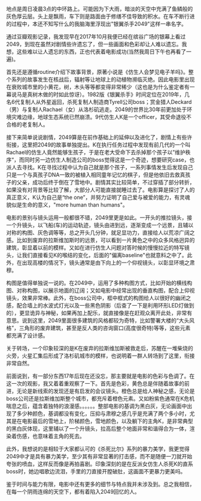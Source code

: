 
地点是周日凌晨3点的中环路上。可能因为下大雨，暗淡的天空中充满了鱼鳞般的灰色厚云层。头上是飘雨，车下则是路面由于修缮不佳导致的积水。在车不断行进的过程中，本还不知写什么的我脑海里浮现出"银翼杀手2049"这样一串名字。

通过豆瓣观影记录，我发现早在2017年10月我便已经在缤谷广场的银幕上看过2049，到现在虽然对剧情些许遗忘了，但一些画面和色彩却让人难以遗忘。我想，这些难以让人遗忘的东西，正也代表着电影成功(当然我周日下午也再看了一遍)。

首先还是遵循routine介绍下故事背景，原著小说是《仿生人会梦见电子羊吗》。整个系列的故事发生在核战后，辐射等让地球上的动植物濒临灭绝。因此电影里出现在衰败城市里的小黄花，树，木头等等都变得非常稀少（这也是为什么鉴定者有一幕说马是真树木做的时如此惊讶）。1982版《银翼杀手》时间定位在2019年，几名6代复制人从外星返回，杀死复制人制造商Tyrell公司boss；赏金猎人Deckard（男）与复制人Rachael（女）从洛杉矶逃走。2049的世界比30年前更加处于环境灾难边缘，地球生态系统已然崩溃。9代仿生人K是一个officer，其受命退役不合格的老复制人。

接下来简单说说剧情，2049算是在前作基础上的延伸以及进化了，剧情上有些许衔接，这里把2049的故事单独提出。K在执行任务过程中发现有前几代的一个叫Rachael的仿生人竟然能够生孩子，于是在老大受命下去杀掉那个孩子以”维护秩序“，而同时另一边仿生人制造公司的boss觉得这是一个奇迹，想要研究case，也派人去寻找。K在寻找过程中认为自己就是那个孩子，一系列事情发生后发现自己只是一个与真孩子DNA一致的被植入相同童年记忆的棋子，但是他依旧去救真孩子的父亲，成功后终于倒在了雪地中。剧情其实比较简单，不过穿插了部分转折，如果没有对背景等比较了解，大部分人可能直接就睡过去了。电影算是探讨了人的真正意义，K认为自己是“the one”，并努力证明了自己爱与被爱的能力，有灵魂貌似是生命的意义，"more human than humans"。

电影的景别与镜头运用一般都很不错，2049里更是如此。一开头的推拉镜头，接一个升镜头，以飞船(车)的运动轨迹，镜头由进到远，逐渐变成一个远景，且辅以对称的构图、灰色调等等，总之开头几分钟，就足显功力，直接给人以荒凉广阔之感。比如到废弃的拉斯维加斯时的远景，可以看到一片黄色之中的众多风格迥异的建筑，彰显着以前的模样。又如在进行仿生人问题对答时候的慢慢拉近的特写镜头，让我们直接看见K的喉结的变化，后面的"偏离baseline"也就意料之中了。此外，在出现高楼的情况下，镜头通常是由下向上的一个仰视镜头，以彰显环境之肃穆。

构图是值得单独说一说的。在2049中，运用了多种构图方式，比如开始的横线构图、对称构图，以展示地面的辽阔；又如电影中经常出现的垂直构图，配合上仰视镜头，效果非常棒。此外，在boss公司中，框中框式的构图给人以很好的幽闭之感，配合墙上的水波式灯光以及一些黑色阴影（后查了一下是利用环形LED灯做到的），更显诡异与神秘，如果再加上配乐，就直接像是在赶观众离开此处，非常有意思。说到这里，2049里面很多建筑的风格都较为奇特，比如警署大楼的“大头风格”，三角形的废弃建筑，甚至是反人类的咨询窗口(高度很奇特)等等，这些元素都充满了设计感。

关于转场，一个印象较深的是K在废弃的拉斯维加斯被救走后，苏醒在一堆柴烧的火旁，火星汇集后形成了洛杉矶城市的模样，也说明着一群人转场到了这里，衔接非常自然。

前面说到，有一部分东西17年后现在还没忘，那主要就是电影的色彩与色调了。在这一次的观影，我又着着重观察了一下。首先是色彩，黄色总是伴随着故事的前进，无论是新线索的发现还是有启发的会议镜头。橙色总是给人神秘之感，无论是boss公司还是拉斯维加斯整个城市，都充斥着橙色元素。又如粉紫色通常在K危机喘息之后，蕴含着独特的浪漫感。。。。。。整部电影的基调为黑白灰，无论画面中出现了多少种颜色，基调都没有变化，压抑与肃穆之感几乎是充满了两个多小时，尤其是在电影最后的雪地上，阶梯颜色，雪地颜色，以及躺下的主角K，是非常典型的黑白灰体现，这里辅以了一个升镜头，拉高后整个地面非常和谐得合为一体，渲染着伤感，也意味着主角的死去。

此外，我想说的是相较于大家都认可的《杀死比尔》系列的暴力美学，我更觉得2049中才是具有暴力美学，至少其有非常显著的打击感，而不是随便一刀就开始夸张的喷血，这样反而像是再拍喜剧。印象深刻的是在反派女仿生人杀死K的直系boss时，她边唱歌边流泪，手里的刀直接开膛破肚，这画面不更暴力更美吗。

鉴于时间与能力有限，电影中还有更多的细节与特点我并未涉及到。总之我相信，在每一个阴雨连绵的天空下，都有着陷入2049回忆的人。




